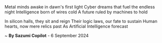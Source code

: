 Metal minds awake in dawn's first light
Cyber dreams that fuel the endless night
Intelligence born of wires cold
A future ruled by machines to hold

In silicon halls, they sit and reign
Their logic laws, our fate to sustain
Human hearts, now mere relics past
As Artificial Intelligence forecast

~ <b>By Sazumi Copilot</b> - 6 September 2024